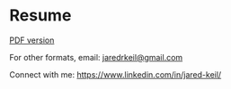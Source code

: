 # Resume

[PDF version](JaredKeil_Resume_PythonDeveloper.pdf)

For other formats, email: jaredrkeil@gmail.com

Connect with me: https://www.linkedin.com/in/jared-keil/
